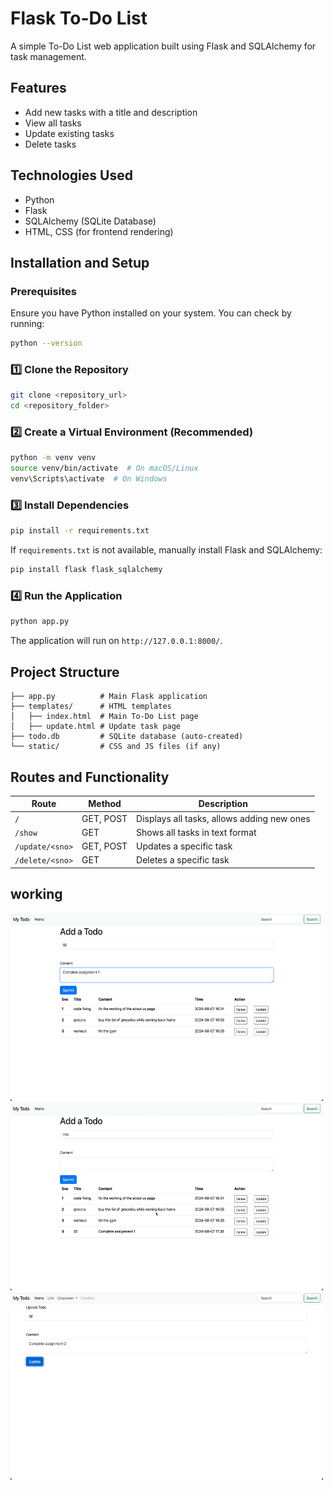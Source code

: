 # Flask To-Do List

A simple To-Do List web application built using Flask and SQLAlchemy for task management.

## Features
- Add new tasks with a title and description
- View all tasks
- Update existing tasks
- Delete tasks

## Technologies Used
- Python
- Flask
- SQLAlchemy (SQLite Database)
- HTML, CSS (for frontend rendering)

## Installation and Setup

### Prerequisites
Ensure you have Python installed on your system. You can check by running:
```sh
python --version
```

### 1️⃣ Clone the Repository
```sh
git clone <repository_url>
cd <repository_folder>
```

### 2️⃣ Create a Virtual Environment (Recommended)
```sh
python -m venv venv
source venv/bin/activate  # On macOS/Linux
venv\Scripts\activate  # On Windows
```

### 3️⃣ Install Dependencies
```sh
pip install -r requirements.txt
```
If `requirements.txt` is not available, manually install Flask and SQLAlchemy:
```sh
pip install flask flask_sqlalchemy
```

### 4️⃣ Run the Application
```sh
python app.py
```
The application will run on `http://127.0.0.1:8000/`.

## Project Structure
```
├── app.py          # Main Flask application
├── templates/      # HTML templates
│   ├── index.html  # Main To-Do List page
│   ├── update.html # Update task page
├── todo.db         # SQLite database (auto-created)
└── static/         # CSS and JS files (if any)
```

## Routes and Functionality
| Route | Method | Description |
|--------|--------|--------------------------|
| `/` | GET, POST | Displays all tasks, allows adding new ones |
| `/show` | GET | Shows all tasks in text format |
| `/update/<sno>` | GET, POST | Updates a specific task |
| `/delete/<sno>` | GET | Deletes a specific task |

## working

<img src="/working1.png" alt="adding" width="500" height="300">
<img src="/working2.png" alt="adding" width="500" height="300">
<img src="/working3.png" alt="adding" width="500" height="300">
